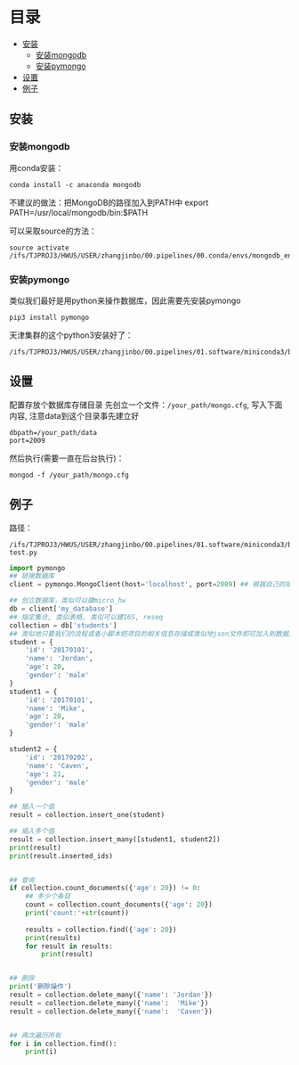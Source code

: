# 目录
* [安装](#安装)
    * [安装mongodb](#安装mongodb)
    * [安装pymongo](#安装pymongo)
* [设置](#设置)
* [例子](#例子)


## 安装


### 安装mongodb
用conda安装：
```
conda install -c anaconda mongodb
```
不建议的做法：把MongoDB的路径加入到PATH中
export PATH=/usr/local/mongodb/bin:$PATH

可以采取source的方法：
```
source activate /ifs/TJPROJ3/HWUS/USER/zhangjinbo/00.pipelines/00.conda/envs/mongodb_env
```
### 安装pymongo
类似我们最好是用python来操作数据库，因此需要先安装pymongo
```
pip3 install pymongo
```
天津集群的这个python3安装好了：
```
/ifs/TJPROJ3/HWUS/USER/zhangjinbo/00.pipelines/01.software/miniconda3/bin/python3
```

## 设置
配置存放个数据库存储目录
先创立一个文件：`/your_path/mongo.cfg`, 写入下面内容, 注意data到这个目录事先建立好
```
dbpath=/your_path/data
port=2009
```

然后执行(需要一直在后台执行)：
```
mongod -f /your_path/mongo.cfg
```


## 例子
路径：
```
/ifs/TJPROJ3/HWUS/USER/zhangjinbo/00.pipelines/01.software/miniconda3/bin/python3 test.py
```

```python
import pymongo
## 链接数据库
client = pymongo.MongoClient(host='localhost', port=2009) ## 根据自己的端口设置

## 创立数据库，类似可以建micro_hw
db = client['my_database']
## 指定集合, 类似表格, 类似可以建16S, reseq
collection = db['students']
## 类似地只要我们的流程或者小脚本把项目的相关信息存储成类似地json文件即可加入到数据库里面
student = {
    'id': '20170101',
    'name': 'Jordan',
    'age': 20,
    'gender': 'male'
}
student1 = {
    'id': '20170101',
    'name': 'Mike',
    'age': 20,
    'gender': 'male'
}

student2 = {
    'id': '20170202',
    'name': 'Caven',
    'age': 21,
    'gender': 'male'
}

## 插入一个值
result = collection.insert_one(student)

## 插入多个值
result = collection.insert_many([student1, student2])
print(result)
print(result.inserted_ids)


## 查询
if collection.count_documents({'age': 20}) != 0:
    ## 多少个条目
    count = collection.count_documents({'age': 20})
    print('count:'+str(count))
    
    results = collection.find({'age': 20})
    print(results)
    for result in results:
        print(result)


## 删除
print('删除操作')
result = collection.delete_many({'name': 'Jordan'})
result = collection.delete_many({'name':  'Mike'})
result = collection.delete_many({'name':  'Caven'})


## 再次遍历所有
for i in collection.find():
    print(i)
```
